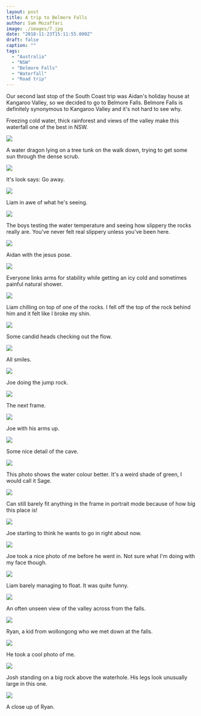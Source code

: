 ```yaml
---
layout: post
title: A trip to Belmore Falls 
author: Sam Mozaffari
image: ./images/7.jpg
date: "2018-11-23T15:11:55.000Z"
draft: false
caption: ""
tags: 
  - "Australia"
  - "NSW"
  - "Belmore Falls"
  - "Waterfall"
  - "Road trip" 
---
```



Our second last stop of the South Coast trip was Aidan's holiday house at Kangaroo Valley, so we decided to go to Belmore Falls. Belmore Falls is definitely synonymous to Kangaroo Valley and it's not hard to see why.

Freezing cold water, thick rainforest and views of the valley make this waterfall one of the best in NSW.


![](./images/1.jpg)

A water dragon lying on a tree tunk on the walk down, trying to get some sun through the dense scrub.


![](./images/2.jpg)

It's look says: Go away.


![](./images/3.jpg)

Liam in awe of what he's seeing.

![](./images/4.jpg)

The boys testing the water temperature and seeing how slippery the rocks really are. You've never felt real slippery unless you've been here.

![](./images/5.jpg)

Aidan with the jesus pose.

![](./images/6.jpg)

Everyone links arms for stability while getting an icy cold and sometimes painful natural shower.

![](./images/7.jpg)

Liam chilling on top of one of the rocks. I fell off the top of the rock behind him and it felt like I broke my shin.

![](./images/8.jpg)

Some candid heads checking out the flow.

![](./images/9.jpg)

All smiles.

![](./images/10.jpg)

Joe doing the jump rock.

![](./images/11.jpg)

The next frame.

![](./images/12.jpg)

Joe with his arms up.

![](./images/13.jpg)

Some nice detail of the cave.

![](./images/14.jpg)

This photo shows the water colour better. It's a weird shade of green, I would call it Sage.

![](./images/15.jpg)

Can still barely fit anything in the frame in portrait mode because of how big this place is!

![](./images/17.jpg)

Joe starting to think he wants to go in right about now.

![](./images/18.jpg)

Joe took a nice photo of me before he went in. Not sure what I'm doing with my face though.

![](./images/19.jpg)

Liam barely managing to float. It was quite funny.

![](./images/21.jpg)

An often unseen view of the valley across from the falls.

![](./images/22.jpg)

Ryan, a kid from wollongong who we met down at the falls.

![](./images/23.jpg)

He took a cool photo of me.

![](./images/24.jpg)

Josh standing on a big rock above the waterhole. His legs look unusually large in this one.

![](./images/25.jpg)

A close up of Ryan.
